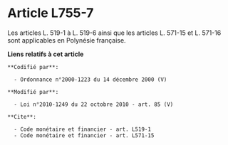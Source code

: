 # Article L755-7

Les articles L. 519-1 à L. 519-6 ainsi que les articles L. 571-15 et L. 571-16 sont applicables en Polynésie française.

**Liens relatifs à cet article**

	**Codifié par**:

	  - Ordonnance n°2000-1223 du 14 décembre 2000 (V)

	**Modifié par**:

	  - Loi n°2010-1249 du 22 octobre 2010 - art. 85 (V)

	**Cite**:

	  - Code monétaire et financier - art. L519-1
	  - Code monétaire et financier - art. L571-15
